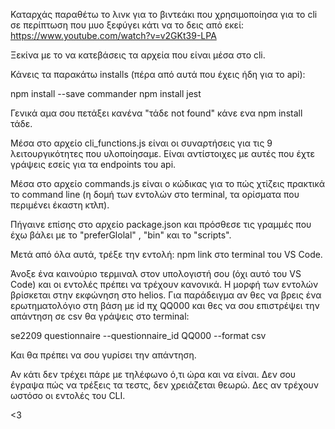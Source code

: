 Καταρχάς παραθέτω το λινκ για το βιντεάκι που χρησιμοποίησα για το cli σε περίπτωση που μυο ξεφύγει κάτι να το δεις από εκεί:
https://www.youtube.com/watch?v=v2GKt39-LPA


Ξεκίνα με το να κατεβάσεις τα αρχεία που είναι μέσα στο cli.

Κάνεις τα παρακάτω installs (πέρα από αυτά που έχεις ήδη για το api): 

npm install --save commander
npm install jest

Γενικά αμα σου πετάξει κανένα "τάδε not found" κάνε ενα npm install τάδε. 

Μέσα στο αρχείο cli_functions.js είναι οι συναρτήσεις για τις 9 λειτουργικότητες που υλοποίησαμε. Είναι αντίστοιχες με αυτές που έχτε γράψεις εσείς για τα endpoints του api.

Μέσα στο αρχείο commands.js είναι ο κώδικας για το πώς χτίζεις πρακτικά το command line (η δομή των εντολών στο terminal, τα ορίσματα που περιμένει έκαστη κτλπ).

Πήγαινε επίσης στο αρχείο package.json και πρόσθεσε τις γραμμές που έχω βάλει με το "preferGlolal" , "bin" και το "scripts".

Μετά από όλα αυτά, τρέξε την εντολή: npm link στο terminal του VS Code. 

Άνοξε ένα καινούριο τερμιναλ στον υπολογιστή σου (όχι αυτό του VS Code) και οι εντολές πρέπει να τρέχουν κανονικά. Η μορφή των εντολών βρίσκεται στην εκφώνηση στο helios.
Για παράδειγμα αν θες να βρεις ένα ερωτηματολόγιο στη βάση με id πχ QQ000 και θες να σου επιστρέψει την απάντηση σε csv θα γράψεις στο terminal:

se2209 questionnaire --questionnaire_id QQ000 --format csv

Και θα πρέπει να σου γυρίσει την απάντηση.

Αν κάτι δεν τρέχει πάρε με τηλέφωνο ό,τι ώρα και να είναι. Δεν σου έγραψα πώς να τρέξεις τα τεστς, δεν χρειάζεται θεωρώ. Δες αν τρέχουν ωστόσο οι εντολές του CLI.

<3
